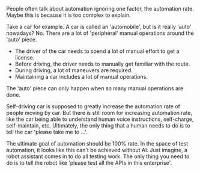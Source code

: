 People often talk about automation ignoring one factor, the automation rate. Maybe this is because it is too complex to explain.

Take a car for example. A car is called an 'automobile', but is it really 'auto' nowadays? No. There are a lot of 'peripheral' manual operations around the 'auto' piece.
* The driver of the car needs to spend a lot of manual effort to get a license.
* Before driving, the driver needs to manually get familiar with the route.
* During driving, a lot of maneuvers are required.
* Maintaining a car includes a lot of manual operations.

The 'auto' piece can only happen when so many manual operations are done.

Self-driving car is supposed to greatly increase the automation rate of people moving by car. But there is still room for increasing automation rate, like the car being able to understand human voice instructions, self-charge, self-maintain, etc. Ultimately, the only thing that a human needs to do is to tell the car 'please take me to ...'.

The ultimate goal of automation should be 100% rate. In the space of test automation, it looks like this can't be achieved without AI. Just imagine, a robot assistant comes in to do all testing work. The only thing you need to do is to tell the robot like 'please test all the APIs in this enterprise'.